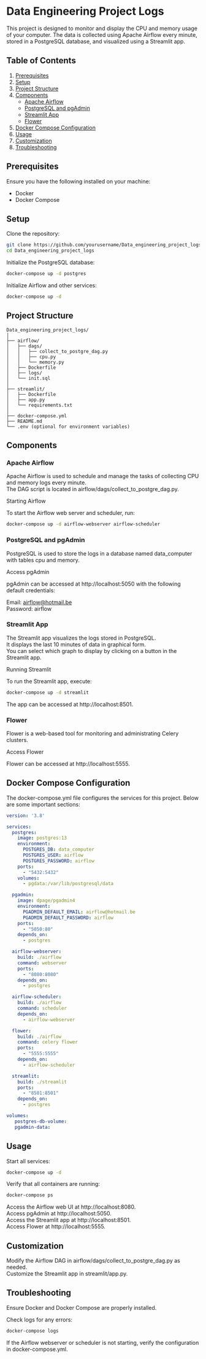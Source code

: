 
# Data Engineering Project Logs

This project is designed to monitor and display the CPU and memory usage of your computer. The data is collected using Apache Airflow every minute, stored in a PostgreSQL database, and visualized using a Streamlit app.

## Table of Contents
1. [Prerequisites](#prerequisites)
2. [Setup](#setup)
3. [Project Structure](#project-structure)
4. [Components](#components)
   - [Apache Airflow](#apache-airflow)
   - [PostgreSQL and pgAdmin](#postgresql-and-pgadmin)
   - [Streamlit App](#streamlit-app)
   - [Flower](#flower)
5. [Docker Compose Configuration](#docker-compose-configuration)
6. [Usage](#usage)
7. [Customization](#customization)
8. [Troubleshooting](#troubleshooting)

## Prerequisites

Ensure you have the following installed on your machine:

- Docker
- Docker Compose

## Setup

Clone the repository:

```sh
git clone https://github.com/yourusername/Data_engineering_project_logs.git
cd Data_engineering_project_logs
```
Initialize the PostgreSQL database:
```sh
docker-compose up -d postgres
```
Initialize Airflow and other services:
```sh
docker-compose up -d
```

## Project Structure
```
Data_engineering_project_logs/
│
├── airflow/
│   ├── dags/
│   │   ├── collect_to_postgre_dag.py
│   │   ├── cpu.py
│   │   └── memory.py
│   ├── Dockerfile
│   ├── logs/
│   └── init.sql
│
├── streamlit/
│   ├── Dockerfile
│   ├── app.py
│   └── requirements.txt
│
├── docker-compose.yml
├── README.md
└── .env (optional for environment variables)
```

## Components

### Apache Airflow  
Apache Airflow is used to schedule and manage the tasks of collecting CPU and memory logs every minute.  
The DAG script is located in airflow/dags/collect_to_postgre_dag.py.  

Starting Airflow  

To start the Airflow web server and scheduler, run:  
```sh
docker-compose up -d airflow-webserver airflow-scheduler
```
### PostgreSQL and pgAdmin  
PostgreSQL is used to store the logs in a database named data_computer with tables cpu and memory.  

Access pgAdmin  

pgAdmin can be accessed at http://localhost:5050 with the following default credentials:  

Email: airflow@hotmail.be  
Password: airflow  
### Streamlit App  
The Streamlit app visualizes the logs stored in PostgreSQL.  
It displays the last 10 minutes of data in graphical form.  
You can select which graph to display by clicking on a button in the Streamlit app.  
 
Running Streamlit  

To run the Streamlit app, execute:  
```sh
docker-compose up -d streamlit
```
The app can be accessed at http://localhost:8501.  

### Flower  
Flower is a web-based tool for monitoring and administrating Celery clusters.  

Access Flower  

Flower can be accessed at http://localhost:5555.  

## Docker Compose Configuration

The docker-compose.yml file configures the services for this project. Below are some important sections:  
```yaml
version: '3.8'

services:
  postgres:
    image: postgres:13
    environment:
      POSTGRES_DB: data_computer
      POSTGRES_USER: airflow
      POSTGRES_PASSWORD: airflow
    ports:
      - "5432:5432"
    volumes:
      - pgdata:/var/lib/postgresql/data

  pgadmin:
    image: dpage/pgadmin4
    environment:
      PGADMIN_DEFAULT_EMAIL: airflow@hotmail.be
      PGADMIN_DEFAULT_PASSWORD: airflow
    ports:
      - "5050:80"
    depends_on:
      - postgres

  airflow-webserver:
    build: ./airflow
    command: webserver
    ports:
      - "8080:8080"
    depends_on:
      - postgres

  airflow-scheduler:
    build: ./airflow
    command: scheduler
    depends_on:
      - airflow-webserver

  flower:
    build: ./airflow
    command: celery flower
    ports:
      - "5555:5555"
    depends_on:
      - airflow-scheduler

  streamlit:
    build: ./streamlit
    ports:
      - "8501:8501"
    depends_on:
      - postgres

volumes:
   postgres-db-volume:
   pgadmin-data:
```

## Usage

Start all services:  
```sh
docker-compose up -d
```
Verify that all containers are running:  

```sh
docker-compose ps
```
Access the Airflow web UI at http://localhost:8080.  
Access pgAdmin at http://localhost:5050.  
Access the Streamlit app at http://localhost:8501.  
Access Flower at http://localhost:5555.  
## Customization

Modify the Airflow DAG in airflow/dags/collect_to_postgre_dag.py as needed.  
Customize the Streamlit app in streamlit/app.py.  

## Troubleshooting

Ensure Docker and Docker Compose are properly installed.  

Check logs for any errors:  
```sh
docker-compose logs
```
If the Airflow webserver or scheduler is not starting, verify the configuration in docker-compose.yml.  